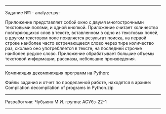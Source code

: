 ------------------------------

Задание №1 - analyzer.py:

Приложение представляет собой окно с двумя многострочными текстовыми полями, и одной кнопкой.
Приложение считает количество повторяющихся слов в тексте, вставленном в одно из текстовых полей, в другом текстовом поле появляется результат поиска, на первой строке наиболее часто встречающееся слово через тире количество раз, сколько оно употребляется в тексте, на последней строчке наиболее редкое слово. 
Приложение обрабатывает большие объемы текстовой информации, рассказы, небольшие произведения. 

------------------------------

Компиляция декомпиляция программ на Python:

Файлы задания и отчет по проделанной работе, находятся в архиве:
Compilation decompilation of programs in Python.zip


------------------------------

Разработчик: Чубыкин М.И. группа: АСУбз-22-1

------------------------------
